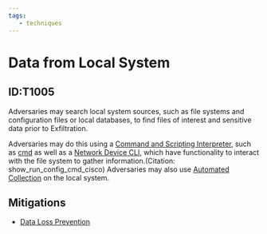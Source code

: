 ```yaml
---
tags:
   - techniques
---
```

# Data from Local System
## ID:T1005
Adversaries may search local system sources, such as file systems and configuration files or local databases, to find files of interest and sensitive data prior to Exfiltration.

Adversaries may do this using a [Command and Scripting Interpreter](/mitre/techniques/T1059), such as [cmd](/mitre/software/S0106) as well as a [Network Device CLI](/mitre/techniques/T1059/008), which have functionality to interact with the file system to gather information.(Citation: show_run_config_cmd_cisco) Adversaries may also use [Automated Collection](/mitre/techniques/T1119) on the local system.

## Mitigations
* [Data Loss Prevention](mitigations/M1057)
